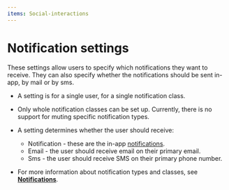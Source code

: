 ```yaml
---
items: Social-interactions
---
```


# Notification settings

These settings allow users to specify which notifications they want to receive. They can also specify whether the notifications should be sent in-app, by mail or by sms.

- A setting is for a single user, for a single notification class.

- Only whole notification classes can be set up. Currently, there is no support for muting specific notification types.

- A setting determines whether the user should receive:

   - Notification - these are the in-app [notifications](https://docs.erp.net/tech/modules/community/social-interactions/notifications/index.html).
   - Email - the user should receive email on their primary email.
   - Sms - the user should receive SMS on their primary phone number.
   
- For more information about notification types and classes, see **[Notifications](https://docs.erp.net/tech/modules/community/social-interactions/notifications/index.html)**.
